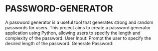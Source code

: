 # PASSWORD-GENERATOR
A password generator is a useful tool that generates strong and random passwords for users. This project aims to create a password generator application using Python, allowing users to specify the length and complexity of the password.  User Input: Prompt the user to specify the desired length of the password.  Generate Password: 
